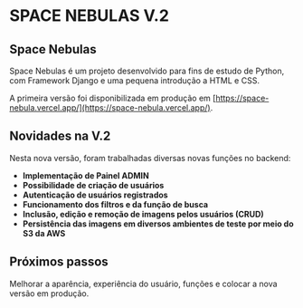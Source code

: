 # SPACE NEBULAS V.2

## Space Nebulas

Space Nebulas é um projeto desenvolvido para fins de estudo de Python, com Framework Django e uma pequena introdução a HTML e CSS.

A primeira versão foi disponibilizada em produção em [https://space-nebula.vercel.app/](https://space-nebula.vercel.app/).

## Novidades na V.2

Nesta nova versão, foram trabalhadas diversas novas funções no backend:

- **Implementação de Painel ADMIN**
- **Possibilidade de criação de usuários**
- **Autenticação de usuários registrados**
- **Funcionamento dos filtros e da função de busca**
- **Inclusão, edição e remoção de imagens pelos usuários (CRUD)**
- **Persistência das imagens em diversos ambientes de teste por meio do S3 da AWS**

## Próximos passos

Melhorar a aparência, experiência do usuário, funções e colocar a nova versão em produção.
